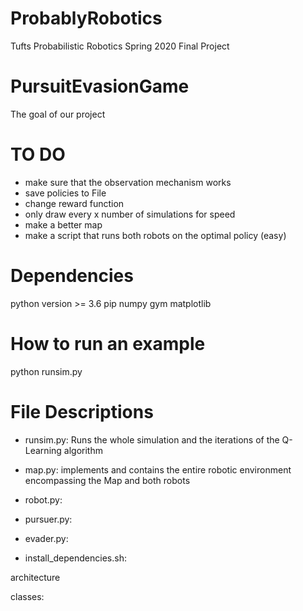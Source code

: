 # ProbablyRobotics
Tufts Probabilistic Robotics Spring 2020 Final Project

# PursuitEvasionGame
The goal of our project

# TO DO
* make sure that the observation mechanism works
* save policies to File 
* change reward function
* only draw every x number of simulations for speed
* make a better map
* make a script that runs both robots on the optimal policy (easy)


# Dependencies
python version >= 3.6
pip
numpy
gym
matplotlib


# How to run an example
python runsim.py


# File Descriptions
* runsim.py: Runs the whole simulation and the iterations of the Q-Learning
  algorithm

* map.py:
  implements and contains the entire robotic environment encompassing the Map
  and both robots

* robot.py:

* pursuer.py:

* evader.py:

* install_dependencies.sh:

architecture

classes:
